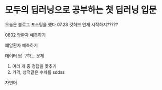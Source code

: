 <h1> 모두의 딥러닝으로 공부하는 첫 딥러닝 입문</h1>

오늘은 블로그 포스팅을 했다 07.28
깃허브 언제 시작하지?????

0802 암환자 예측하기

퍠암환자 예측하기



데이터 답 구하는 문제
1. 여러 개 중 정답을 맞추기
2. 가격, 성적같은 수치를
sddss


자연어 
